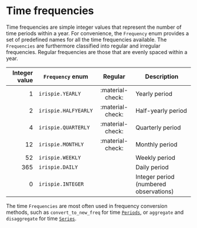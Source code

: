 
Time frequencies
=================

Time frequencies are simple integer values that represent the number of
time periods within a year. For convenience, the `Frequency` enum provides
a set of predefined names for all the time frequencies available. The
`Frequencies` are furthermore classified into regular and irregular
frequencies. Regular frequencies are those that are evenly spaced within a
year.

| Integer value | `Frequency` enum       | Regular           | Description
|--------------:|------------------------|:-----------------:|-------------
| 1             | `irispie.YEARLY`       | :material-check:  | Yearly period
| 2             | `irispie.HALFYEARLY`   | :material-check:  | Half-yearly period
| 4             | `irispie.QUARTERLY`    | :material-check:  | Quarterly period
| 12            | `irispie.MONTHLY`      | :material-check:  | Monthly period
| 52            | `irispie.WEEKLY`       |                   | Weekly period
| 365           | `irispie.DAILY`        |                   | Daily period
| 0             | `irispie.INTEGER`      |                   | Integer period (numbered observations)

The time `Frequencies` are most often used in frequency
conversion methods, such as `convert_to_new_freq` for time
[`Periods`](periods.md), or `aggregate` and `disaggregate` for time
[`Series`](series.md).
    